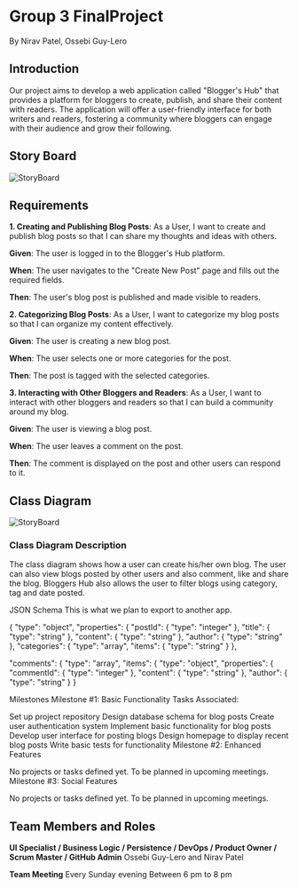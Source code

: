 # Group 3 FinalProject
By Nirav Patel, Ossebi Guy-Lero

## Introduction
Our project aims to develop a web application called "Blogger's Hub" that provides a platform for bloggers to create, publish, and share their content with readers. The application will offer a user-friendly interface for both writers and readers, fostering a community where bloggers can engage with their audience and grow their following. 

## Story Board
![StoryBoard](https://github.com/patel6nr/Group3FinalProject/assets/122308867/c9d79d32-4251-4b25-ad7c-12f7d1985363)

## Requirements
 
**1. Creating and Publishing Blog Posts**: As a User, I want to create and publish blog posts so that I can share my thoughts and ideas with others.
   
**Given**: The user is logged in to the Blogger's Hub platform.

**When**: The user navigates to the "Create New Post" page and fills out the required fields.

**Then**: The user's blog post is published and made visible to readers. 

**2. Categorizing Blog Posts**: As a User, I want to categorize my blog posts so that I can organize my content effectively. 

**Given**: The user is creating a new blog post.

**When**: The user selects one or more categories for the post. 

**Then**: The post is tagged with the selected categories. 

**3. Interacting with Other Bloggers and Readers**: As a User, I want to interact with other bloggers and readers so that I can build a 	community around my blog. 

**Given**: The user is viewing a blog post. 

**When**: The user leaves a comment on the post.

**Then**: The comment is displayed on the post and other users can respond to it. 

## Class Diagram
![StoryBoard](https://github.com/patel6nr/Group3FinalProject/assets/122308867/22f75fe5-e43e-411f-bd4b-91e01be0098a) 
### Class Diagram Description 
The class diagram shows how a user can create his/her own blog. The user can also view blogs posted by other users and also comment, like and share the blog.
Bloggers Hub also allows the user to filter blogs using category, tag and date posted.

JSON Schema
This is what we plan to export to another app.

{ "type": "object", "properties": { "postId": { "type": "integer" }, "title": { "type": "string" }, "content": { "type": "string" }, "author": { "type": "string" }, "categories": { "type": "array", "items": { "type": "string" } },

"comments": { "type": "array", "items": { "type": "object", "properties": { "commentId": { "type": "integer" }, "content": { "type": "string" }, "author": { "type": "string" } }

Milestones
Milestone #1: Basic Functionality Tasks Associated:

Set up project repository
Design database schema for blog posts
Create user authentication system
Implement basic functionality for blog posts
Develop user interface for posting blogs
Design homepage to display recent blog posts
Write basic tests for functionality
Milestone #2: Enhanced Features

No projects or tasks defined yet. To be planned in upcoming meetings.
Milestone #3: Social Features

No projects or tasks defined yet. To be planned in upcoming meetings.

## Team Members and Roles
**UI Specialist / Business Logic / Persistence / DevOps / Product Owner / Scrum Master / GitHub Admin**
Ossebi Guy-Lero and Nirav Patel

**Team Meeting**
Every Sunday evening Between 6 pm to 8 pm
